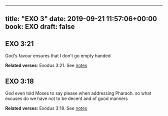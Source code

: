 
---
title: "EXO 3"
date: 2019-09-21 11:57:06+00:00
book: EXO
draft: false
---

## EXO 3:21

God's favour ensures that I don't go empty handed

**Related verses**: Exodus 3:21. See [notes](https://my.bible.com/notes/3258227844497269078)


## EXO 3:18

God even told Moses to say please when addressing Pharaoh. so what excuses do we have not to be decent and of good manners

**Related verses**: Exodus 3:18. See [notes](https://my.bible.com/notes/3258226414919082308)

